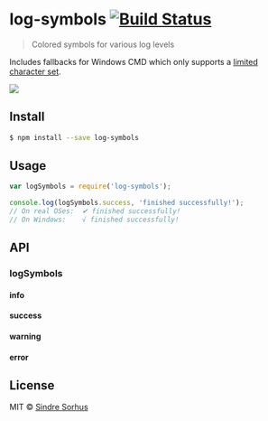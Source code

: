 # log-symbols [![Build Status](https://travis-ci.org/sindresorhus/log-symbols.svg?branch=master)](https://travis-ci.org/sindresorhus/log-symbols)

> Colored symbols for various log levels

Includes fallbacks for Windows CMD which only supports a [limited character set](http://en.wikipedia.org/wiki/Code_page_437).

![](screenshot.png)


## Install

```sh
$ npm install --save log-symbols
```


## Usage

```js
var logSymbols = require('log-symbols');

console.log(logSymbols.success, 'finished successfully!');
// On real OSes:  ✔︎ finished successfully!
// On Windows:    √ finished successfully!
```

## API

### logSymbols

#### info
#### success
#### warning
#### error


## License

MIT © [Sindre Sorhus](http://sindresorhus.com)
